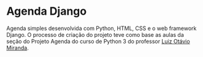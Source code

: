 # Agenda Django

Agenda simples desenvolvida com Python, HTML, CSS e o web framework Django. O processo de criação do projeto teve como base as aulas da seção do Projeto Agenda do curso de Python 3 do professor [Luiz Otávio Miranda](https://github.com/luizomf).
